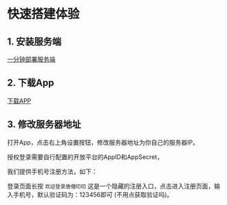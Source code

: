 # 快速搭建体验


## 1. 安装服务端

[一分钟部署服务端](/dev/backend/deploy)

## 2. 下载App
    
[下载APP](/demo/)

## 3. 修改服务器地址

打开App，点击右上角设置按钮，修改服务器地址为你自己的服务器IP。

授权登录需要自行配置的开放平台的AppID和AppSecret，

我们提供手机号注册方法，如下：

登录页面长按 `欢迎登录唐僧叨叨` 这是一个隐藏的注册入口，点击进入注册页面，输入手机号，默认验证码为：123456即可 (不用点获取验证吗)。